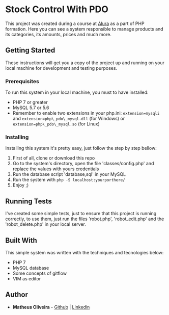 # Stock Control With PDO

This project was created during a course at [Alura](https://alura.com.br) as a part of PHP formation. Here you can see a system responsible to manage products and its categories, its amounts, prices and much more.

## Getting Started

These instructions will get you a copy of the project up and running on your local machine for development and testing purposes.

### Prerequisites

To run this system in your local machine, you must to have installed:

* PHP 7 or greater
* MySQL 5.7 or 5.6
* Remember to enable two extensions in your php.ini: ````extension=mysqli```` and ````extension=php\_pdo\_mysql.dll```` (for Windows) or ````extension=php\_pdo\_mysql.so```` (for Linux)

### Installing

Installing this system it's pretty easy, just follow the step by step bellow:

1. First of all, clone or download this repo
2. Go to the system's directory, open the file 'classes/config.php' and replace the values with yours credentials
3. Run the database script 'database,sql' in your MySQL
4. Run the system with ````php -S localhost:yourporthere/ ```` 
5. Enjoy ;)

## Running Tests

I've created some simple tests, just to ensure that this project is running correctly, to use them, just run the files 'robot.php', 'robot\_edit.php' and the 'robot\_delete.php' in your local server.

## Built With

This simple system was written with the techniques and tecnologies below:

* PHP 7
* MySQL database
* Some concepts of gitflow
* VIM as editor

## Author

* **Matheus Oliveira** - [Github](https://github.com/MatheusOliveiraSilva/) | [Linkedin](https://www.linkedin.com/in/matheusoliveirasilva/)
